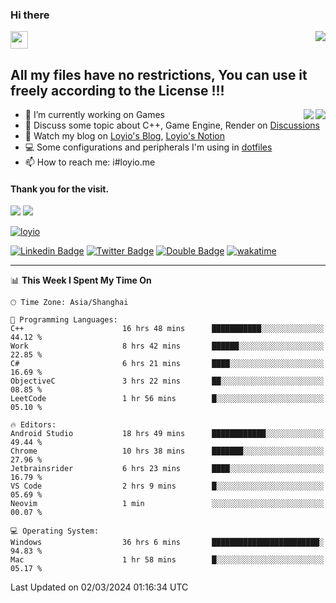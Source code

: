 <h3 align="left">Hi there</h3>
<img src='https://em-content.zobj.net/source/animated-noto-color-emoji/356/waving-hand_light-skin-tone_1f44b-1f3fb_1f3fb.gif' width='28' />
<a align="right" href="https://github.com/loyio/loyio/blob/master/STAR/README.md"><img align="right" src="https://img.shields.io/badge/LOYIO-STAR-green" /></a>

## All my files have no restrictions, You can use it freely according to the License !!!

<a href="https://github.com/loyio#gh-light-mode-only">
     <img align="right"  src="https://loy-readme.vercel.app/api/top-langs/?username=loyio&langs_count=6&hide=css,html,jupyter%20notebook" />
</a>

<a href="https://github.com/loyio#gh-dark-mode-only">
  <img align="right"  src="https://loy-readme.vercel.app/api/top-langs/?username=loyio&langs_count=6&theme=slateorange&hide=css,html,jupyter%20notebook" />
</a>



- 🔭 I’m currently working on Games
- 💬 Discuss some topic about C++, Game Engine, Render on [Discussions](https://github.com/loyio/loyio/discussions)
- 📔 Watch my blog on [Loyio's Blog](https://loyio.me), [Loyio's Notion](https://loyio.notion.site/loyio/Loyio-s-Dashboard-2f56bd29222a445ea9d9e8802a1ac83b)
- 💻 Some configurations and peripherals I'm using in [dotfiles](https://github.com/loyio/dotfiles)
- 📫 How to reach me: i#loyio.me


#### Thank you for the visit.
<img src="http://profile-counter.glitch.me/loyio/count.svg" />

<img src="https://loy-readme.vercel.app/api?username=loyio&show_icons=true&hide=stars&include_all_commits=true&hide_title=true&theme=slateorange" />

     

[![loyio](https://github-profile-trophy.vercel.app/?username=loyio&theme=onedark&column=4)](https://github.com/loyio)

[![Linkedin Badge](https://img.shields.io/badge/-@loyio-0077b5?style=flat-square&logo=Linkedin&logoColor=white&labelColor=0077b5&link=https://www.linkedin.com/in/loyio-hex-363172158/)](https://www.linkedin.com/in/loyio-hex-363172158/)
[![Twitter Badge](https://img.shields.io/badge/-@loyiome-000000?style=flat-square&labelColor=000000&logo=x&logoColor=white&link=https://twitter.com/loyiome)](https://twitter.com/loyiome)
[![Double Badge](https://img.shields.io/badge/@loyio-007722?style=flat&logo=Douban&logoColor=white)](https://www.douban.com/people/susmote)
[![wakatime](https://wakatime.com/badge/user/c0ddc104-5a20-41d1-ab9a-c4d9ea20a4d9.svg)](https://wakatime.com/@c0ddc104-5a20-41d1-ab9a-c4d9ea20a4d9)

-------
<!--START_SECTION:waka-->
📊 **This Week I Spent My Time On** 

```text
🕑︎ Time Zone: Asia/Shanghai

💬 Programming Languages: 
C++                      16 hrs 48 mins      ███████████░░░░░░░░░░░░░░   44.12 % 
Work                     8 hrs 42 mins       ██████░░░░░░░░░░░░░░░░░░░   22.85 % 
C#                       6 hrs 21 mins       ████░░░░░░░░░░░░░░░░░░░░░   16.69 % 
ObjectiveC               3 hrs 22 mins       ██░░░░░░░░░░░░░░░░░░░░░░░   08.85 % 
LeetCode                 1 hr 56 mins        █░░░░░░░░░░░░░░░░░░░░░░░░   05.10 % 

🔥 Editors: 
Android Studio           18 hrs 49 mins      ████████████░░░░░░░░░░░░░   49.44 % 
Chrome                   10 hrs 38 mins      ███████░░░░░░░░░░░░░░░░░░   27.96 % 
Jetbrainsrider           6 hrs 23 mins       ████░░░░░░░░░░░░░░░░░░░░░   16.79 % 
VS Code                  2 hrs 9 mins        █░░░░░░░░░░░░░░░░░░░░░░░░   05.69 % 
Neovim                   1 min               ░░░░░░░░░░░░░░░░░░░░░░░░░   00.07 % 

💻 Operating System: 
Windows                  36 hrs 6 mins       ████████████████████████░   94.83 % 
Mac                      1 hr 58 mins        █░░░░░░░░░░░░░░░░░░░░░░░░   05.17 % 
```


 Last Updated on 02/03/2024 01:16:34 UTC
<!--END_SECTION:waka-->
